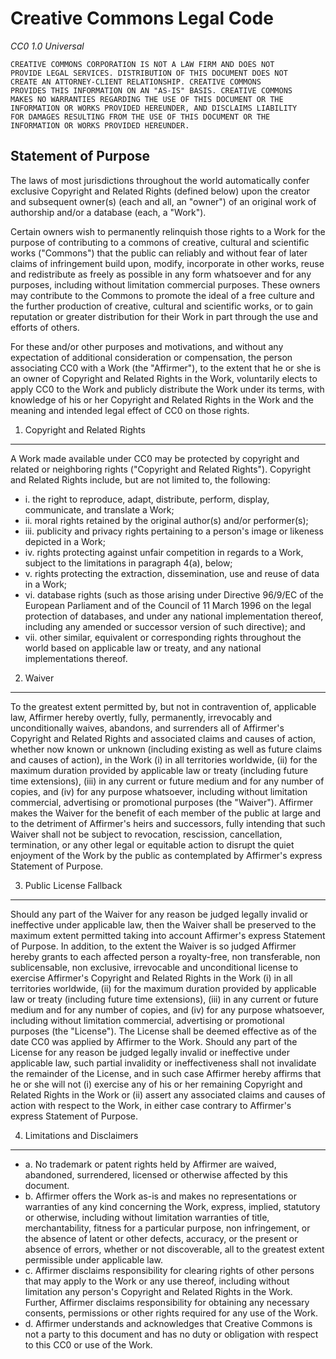 Creative Commons Legal Code
===========================

*CC0 1.0 Universal*

	CREATIVE COMMONS CORPORATION IS NOT A LAW FIRM AND DOES NOT
	PROVIDE LEGAL SERVICES. DISTRIBUTION OF THIS DOCUMENT DOES NOT
	CREATE AN ATTORNEY-CLIENT RELATIONSHIP. CREATIVE COMMONS
	PROVIDES THIS INFORMATION ON AN "AS-IS" BASIS. CREATIVE COMMONS
	MAKES NO WARRANTIES REGARDING THE USE OF THIS DOCUMENT OR THE
	INFORMATION OR WORKS PROVIDED HEREUNDER, AND DISCLAIMS LIABILITY
	FOR DAMAGES RESULTING FROM THE USE OF THIS DOCUMENT OR THE
	INFORMATION OR WORKS PROVIDED HEREUNDER.



Statement of Purpose
--------------------

The laws of most jurisdictions throughout the world automatically confer
exclusive Copyright and Related Rights (defined below) upon the creator
and subsequent owner(s) (each and all, an "owner") of an original work
of authorship and/or a database (each, a "Work").

Certain owners wish to permanently relinquish those rights to a Work for
the purpose of contributing to a commons of creative, cultural and
scientific works ("Commons") that the public can reliably and without
fear of later claims of infringement build upon, modify, incorporate in
other works, reuse and redistribute as freely as possible in any form
whatsoever and for any purposes, including without limitation commercial
purposes. These owners may contribute to the Commons to promote the
ideal of a free culture and the further production of creative, cultural
and scientific works, or to gain reputation or greater distribution for
their Work in part through the use and efforts of others.

For these and/or other purposes and motivations, and without any
expectation of additional consideration or compensation, the person
associating CC0 with a Work (the "Affirmer"), to the extent that he or
she is an owner of Copyright and Related Rights in the Work, voluntarily
elects to apply CC0 to the Work and publicly distribute the Work under
its terms, with knowledge of his or her Copyright and Related Rights in
the Work and the meaning and intended legal effect of CC0 on those
rights.



1. Copyright and Related Rights
-------------------------------

A Work made available under CC0 may be protected by copyright and related
or neighboring rights ("Copyright and Related Rights"). Copyright and
Related Rights include, but are not limited to, the following:

*   i. the right to reproduce, adapt, distribute, perform, display,
	communicate, and translate a Work;
*  ii. moral rights retained by the original author(s) and/or
	performer(s);
* iii. publicity and privacy rights pertaining to a person's image or
	likeness depicted in a Work;
*  iv. rights protecting against unfair competition in regards to a
	Work, subject to the limitations in paragraph 4(a), below;
*   v. rights protecting the extraction, dissemination, use and reuse of
	data in a Work;
*  vi. database rights (such as those arising under Directive 96/9/EC of
	the European Parliament and of the Council of 11 March 1996 on
	the legal protection of databases, and under any national
	implementation thereof, including any amended or successor
	version of such directive); and
* vii. other similar, equivalent or corresponding rights throughout the
	world based on applicable law or treaty, and any national
	implementations thereof.



2. Waiver
---------

To the greatest extent permitted by, but not in contravention of,
applicable law, Affirmer hereby overtly, fully, permanently, irrevocably
and unconditionally waives, abandons, and surrenders all of Affirmer's
Copyright and Related Rights and associated claims and causes of action,
whether now known or unknown (including existing as well as future
claims and causes of action), in the Work (i) in all territories
worldwide, (ii) for the maximum duration provided by applicable law or
treaty (including future time extensions), (iii) in any current or
future medium and for any number of copies, and (iv) for any purpose
whatsoever, including without limitation commercial, advertising or
promotional purposes (the "Waiver"). Affirmer makes the Waiver for the
benefit of each member of the public at large and to the detriment of
Affirmer's heirs and successors, fully intending that such Waiver shall
not be subject to revocation, rescission, cancellation, termination, or
any other legal or equitable action to disrupt the quiet enjoyment of
the Work by the public as contemplated by Affirmer's express Statement
of Purpose.



3. Public License Fallback
--------------------------

Should any part of the Waiver for any reason be judged legally invalid
or ineffective under applicable law, then the Waiver shall be preserved
to the maximum extent permitted taking into account Affirmer's express
Statement of Purpose. In addition, to the extent the Waiver is so judged
Affirmer hereby grants to each affected person a royalty-free, non
transferable, non sublicensable, non exclusive, irrevocable and
unconditional license to exercise Affirmer's Copyright and Related
Rights in the Work (i) in all territories worldwide, (ii) for the
maximum duration provided by applicable law or treaty (including future
time extensions), (iii) in any current or future medium and for any
number of copies, and (iv) for any purpose whatsoever, including without
limitation commercial, advertising or promotional purposes (the
"License"). The License shall be deemed effective as of the date CC0 was
applied by Affirmer to the Work. Should any part of the License for any
reason be judged legally invalid or ineffective under applicable law,
such partial invalidity or ineffectiveness shall not invalidate the
remainder of the License, and in such case Affirmer hereby affirms that
he or she will not (i) exercise any of his or her remaining Copyright
and Related Rights in the Work or (ii) assert any associated claims and
causes of action with respect to the Work, in either case contrary to
Affirmer's express Statement of Purpose.



4. Limitations and Disclaimers
------------------------------

* a. No trademark or patent rights held by Affirmer are waived,
	abandoned, surrendered, licensed or otherwise affected by this
	document.
* b. Affirmer offers the Work as-is and makes no representations or
	warranties of any kind concerning the Work, express, implied,
	statutory or otherwise, including without limitation warranties
	of title, merchantability, fitness for a particular purpose, non
	infringement, or the absence of latent or other defects,
	accuracy, or the present or absence of errors, whether or not
	discoverable, all to the greatest extent permissible under
	applicable law.
* c. Affirmer disclaims responsibility for clearing rights of other
	persons that may apply to the Work or any use thereof, including
	without limitation any person's Copyright and Related Rights in
	the Work. Further, Affirmer disclaims responsibility for
	obtaining any necessary consents, permissions or other rights
	required for any use of the Work.
* d. Affirmer understands and acknowledges that Creative Commons is not
	a party to this document and has no duty or obligation with
	respect to this CC0 or use of the Work.
